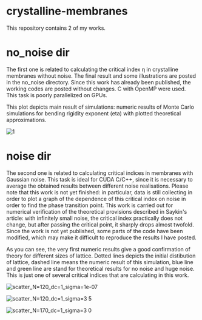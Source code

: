 # crystalline-membranes

This repository contains 2 of my works.

# no_noise dir

The first one is related to calculating the critical index η in crystalline membranes without noise. The final result and some illustrations are posted in the no_noise directory. Since this work has already been published, the working codes are posted without changes. C with OpenMP were used. This task is poorly parallelized on GPUs.

This plot depicts main result of simulations: numeric results of Monte Carlo simulations for bending rigidity exponent (eta) with plotted theoretical approximations.

![1](https://github.com/user-attachments/assets/fd7e37c4-f90f-419b-b25a-65d78c9ffd87)


# noise dir

The second one is related to calculating critical indices in membranes with Gaussian noise. This task is ideal for CUDA C/C++, since it is necessary to average the obtained results between different noise realisations. Please note that this work is not yet finished: in particular, data is still collecting in order to plot a graph of the dependence of this critical index on noise in order to find the phase transition point. This work is carried out for numerical verification of the theoretical provisions described in Saykin's article: with infinitely small noise, the critical index practically does not change, but after passing the critical point, it sharply drops almost twofold. Since the work is not yet published, some parts of the code have been modified, which may make it difficult to reproduce the results I have posted.

As you can see, the very first numeric results give a good confirmation of theory for different sizes of lattice. Dotted lines depicts the initial distibution of lattice, dashed line means the numeric result of this simulation, blue line and green line are stand for theoretical results for no noise and huge noise. This is just one of several critical indices that are calculating in this work.

![scatter_N=120_dc=1_sigma=1e-07](https://github.com/user-attachments/assets/83ff58d3-bf3b-4ff7-9c60-28b4957571e7)

![scatter_N=120_dc=1_sigma=3 5](https://github.com/user-attachments/assets/bfa00c09-1206-43ef-bd73-70a8c4289236)

![scatter_N=170_dc=1_sigma=3 0](https://github.com/user-attachments/assets/35034237-6cca-4d63-8f22-fc968fb7b16d)

